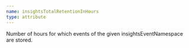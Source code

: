 ```yaml
---
name: insightsTotalRetentionInHours
type: attribute
---
```


Number of hours for which events of the given insightsEventNamespace are stored.